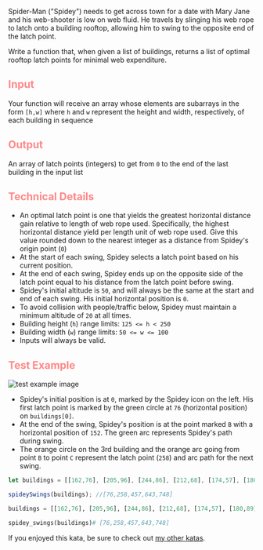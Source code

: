 <p>Spider-Man ("Spidey") needs to get across town for a date with Mary Jane and his web-shooter is low on web fluid. He travels by slinging his web rope to latch onto a building rooftop, allowing him to swing to the opposite end of the latch point.</p>
<p>Write a function that, when given a list of buildings, returns a list of optimal rooftop latch points for minimal web expenditure.</p>

<h2 style='color:#f88'>Input</h2>
<p>Your function will receive an array whose elements are subarrays in the form <code>[h,w]</code> where <code>h</code> and <code>w</code> represent the height and width, respectively, of each building in sequence</p>

<h2 style='color:#f88'>Output</h2>
<p>An array of latch points (integers) to get from <code>0</code> to the end of the last building in the input list</p>

<h2 style='color:#f88'>Technical Details</h2>
<ul>
	<li>An optimal latch point is one that yields the greatest horizontal distance gain relative to length of web rope used. Specifically, the highest horizontal distance yield per length unit of web rope used. Give this value rounded down to the nearest integer as a distance from Spidey's origin point (<code>0</code>)</li>
	<li>At the start of each swing, Spidey selects a latch point based on his current position.</li>
	<li>At the end of each swing, Spidey ends up on the opposite side of the latch point equal to his distance from the latch point before swing.</li>
	<li>Spidey's initial altitude is <code>50</code>, and will always be the same at the start and end of each swing. His initial horizontal position is <code>0</code>.</li>
	<li>To avoid collision with people/traffic below, Spidey must maintain a minimum altitude of <code>20</code> at all times.</li>
	<li>Building height (<code>h</code>) range limits: <code>125 &lt;= h &lt; 250</code></li>
	<li>Building width (<code>w</code>) range limits: <code>50 &lt;= w &lt;= 100</code></li>
	<li>Inputs will always be valid.</li>
</ul>

<h2 style='color:#f88'>Test Example</h2>

![test example image](https://i.imgur.com/Z2hAWPn.png)
- Spidey's initial position is at `0`, marked by the Spidey icon on the left. His first latch point is marked by the green circle at `76` (horizontal position) on `buildings[0]`.
- At the end of the swing, Spidey's position is at the point marked `B` with a horizontal position of `152`. The green arc represents Spidey's path during swing.
- The orange circle on the 3rd building and the orange arc going from point `B` to point `C` represent the latch point (`258`) and arc path for the next swing.

```javascript
let buildings = [[162,76], [205,96], [244,86], [212,68], [174,57], [180,89], [208,70], [214,82], [181,69], [203,67]];

spideySwings(buildings); //[76,258,457,643,748]
```
```python
buildings = [[162,76], [205,96], [244,86], [212,68], [174,57], [180,89], [208,70], [214,82], [181,69], [203,67]]

spidey_swings(buildings)# [76,258,457,643,748]
```

If you enjoyed this kata, be sure to check out [my other katas](https://www.codewars.com/users/docgunthrop/authored).
